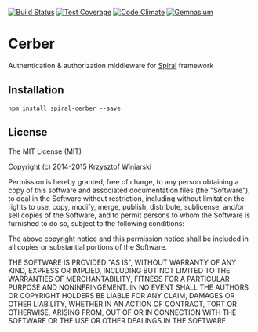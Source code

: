 [![Build Status](https://img.shields.io/travis/kwiniarski/spiral-cerber.svg?style=flat-square)](https://travis-ci.org/kwiniarski/spiral-cerber)
[![Test Coverage](https://img.shields.io/codeclimate/coverage/github/kwiniarski/spiral-cerber.svg?style=flat-square)](https://codeclimate.com/github/kwiniarski/spiral-cerber)
[![Code Climate](https://img.shields.io/codeclimate/github/kwiniarski/spiral-cerber.svg?style=flat-square)](https://codeclimate.com/github/kwiniarski/spiral-cerber)
[![Gemnasium](https://img.shields.io/gemnasium/kwiniarski/spiral-cerber.svg?style=flat-square)](https://gemnasium.com/kwiniarski/spiral-cerber)

# Cerber

Authentication & authorization middleware for [Spiral](kwiniarski/spiral) framework


## Installation

```
npm install spiral-cerber --save
```

## License

The MIT License (MIT)

Copyright (c) 2014-2015 Krzysztof Winiarski

Permission is hereby granted, free of charge, to any person obtaining a copy
of this software and associated documentation files (the "Software"), to deal
in the Software without restriction, including without limitation the rights
to use, copy, modify, merge, publish, distribute, sublicense, and/or sell
copies of the Software, and to permit persons to whom the Software is
furnished to do so, subject to the following conditions:

The above copyright notice and this permission notice shall be included in all
copies or substantial portions of the Software.

THE SOFTWARE IS PROVIDED "AS IS", WITHOUT WARRANTY OF ANY KIND, EXPRESS OR
IMPLIED, INCLUDING BUT NOT LIMITED TO THE WARRANTIES OF MERCHANTABILITY,
FITNESS FOR A PARTICULAR PURPOSE AND NONINFRINGEMENT. IN NO EVENT SHALL THE
AUTHORS OR COPYRIGHT HOLDERS BE LIABLE FOR ANY CLAIM, DAMAGES OR OTHER
LIABILITY, WHETHER IN AN ACTION OF CONTRACT, TORT OR OTHERWISE, ARISING FROM,
OUT OF OR IN CONNECTION WITH THE SOFTWARE OR THE USE OR OTHER DEALINGS IN THE
SOFTWARE.
